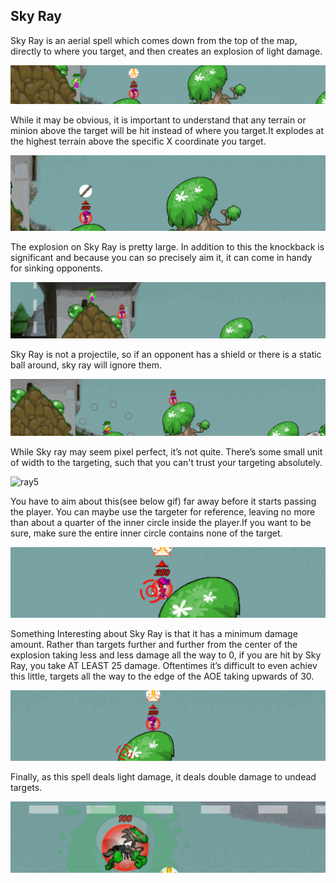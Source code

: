 ## Sky Ray


Sky Ray is an aerial spell which comes down from the top of the map, directly to where you target, and then creates an explosion of light damage.


![ray1](https://raw.githubusercontent.com/1IlIl/wikidata/main/overlight/gifs/ray1.gif)


While it may be obvious, it is important to understand that any terrain or minion above the target will be hit instead of where you target.It explodes at the highest terrain above the specific X coordinate you target.


![ray2](https://raw.githubusercontent.com/1IlIl/wikidata/main/overlight/gifs/ray2.gif)


The explosion on Sky Ray is pretty large. In addition to this the knockback is significant and because you can so precisely aim it, it can come in handy for sinking opponents.


![ray3](https://raw.githubusercontent.com/1IlIl/wikidata/main/overlight/gifs/ray3.gif)


Sky Ray is not a projectile, so if an opponent has a shield or there is a static ball around, sky ray will ignore them.


![ray4](https://raw.githubusercontent.com/1IlIl/wikidata/main/overlight/gifs/ray4.gif)


While Sky ray may seem pixel perfect, it’s not quite. There’s some small unit of width to the targeting, such that you can't trust your targeting absolutely.


![ray5](https://raw.githubusercontent.com/1IlIl/wikidata/main/overlight/gifs/ray5.gif)


You have to aim about this(see below gif) far away before it starts passing the player. You can maybe use the targeter for reference, leaving no more than about a quarter of the inner circle inside the player.If you want to be sure, make sure the entire inner circle contains none of the target.


![ray6](https://raw.githubusercontent.com/1IlIl/wikidata/main/overlight/gifs/ray6.gif)


Something Interesting about Sky Ray is that it has a minimum damage amount. Rather than targets further and further from the center of the explosion taking less and less damage all the way to 0, if you are hit by Sky Ray, you take AT LEAST 25 damage. Oftentimes it’s difficult to even achiev this little, targets all the way to the edge of the AOE taking upwards of 30.


![ray7](https://raw.githubusercontent.com/1IlIl/wikidata/main/overlight/gifs/ray7.gif)


Finally, as this spell deals light damage, it deals double damage to undead targets.


![ray8](https://raw.githubusercontent.com/1IlIl/wikidata/main/overlight/gifs/ray8.gif)

